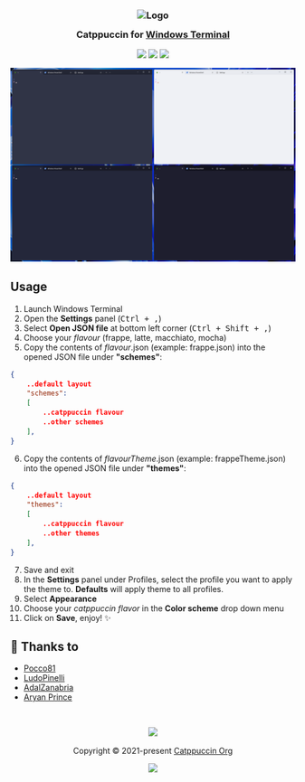 <h3 align="center">
	<img src="https://raw.githubusercontent.com/catppuccin/catppuccin/main/assets/logos/exports/1544x1544_circle.png" width="100" alt="Logo"/><br/>
	<img src="https://raw.githubusercontent.com/catppuccin/catppuccin/main/assets/misc/transparent.png" height="30" width="0px"/>
	Catppuccin for <a href="https://github.com/Microsoft/Terminal">Windows Terminal</a>
	<img src="https://raw.githubusercontent.com/catppuccin/catppuccin/main/assets/misc/transparent.png" height="30" width="0px"/>
</h3>

<p align="center">
    <a href="https://github.com/catppuccin/windows-terminal/stargazers"><img src="https://img.shields.io/github/stars/catppuccin/windows-terminal?colorA=363a4f&colorB=b7bdf8&style=for-the-badge"></a>
    <a href="https://github.com/catppuccin/windows-terminal/issues"><img src="https://img.shields.io/github/issues/catppuccin/windows-terminal?colorA=363a4f&colorB=f5a97f&style=for-the-badge"></a>
    <a href="https://github.com/catppuccin/windows-terminal/contributors"><img src="https://img.shields.io/github/contributors/catppuccin/windows-terminal?colorA=363a4f&colorB=a6da95&style=for-the-badge"></a>
</p>

<p align="center">
  <img src="assets/catppuccin.png"/>
</p>

## Usage

1. Launch Windows Terminal
2. Open the **Settings** panel (<kbd>Ctrl + ,</kbd>)
3. Select **Open JSON file** at bottom left corner (<kbd>Ctrl + Shift + ,</kbd>)
4. Choose your _flavour_ (frappe, latte, macchiato, mocha)
5. Copy the contents of _flavour_.json (example: frappe.json) into the opened JSON file under **"schemes"**:

```json
{
    ..default layout
    "schemes":
    [
        ..catppuccin flavour
        ..other schemes
    ],
}
```

6. Copy the contents of _flavourTheme_.json (example: frappeTheme.json) into the opened JSON file under **"themes"**:

```json
{
    ..default layout
    "themes":
    [
        ..catppuccin flavour
        ..other themes
    ],
}
```

7. Save and exit
8. In the **Settings** panel under Profiles, select the profile you want to apply the theme to. **Defaults** will apply theme to all profiles.
9. Select **Appearance**
10. Choose your _catppuccin flavor_ in the **Color scheme** drop down menu 
11. Click on **Save**, enjoy! ✨

## 💝 Thanks to

- [Pocco81](https://github.com/Pocco81)
- [LudoPinelli](https://github.com/LudoPinelli)
- [AdalZanabria](https://github.com/AdalZanabria)
- [Aryan Prince](https://github.com/aryanprince)

&nbsp;

<p align="center"><img src="https://raw.githubusercontent.com/catppuccin/catppuccin/main/assets/footers/gray0_ctp_on_line.svg?sanitize=true" /></p>
<p align="center">Copyright &copy; 2021-present <a href="https://github.com/catppuccin" target="_blank">Catppuccin Org</a>
<p align="center"><a href="https://github.com/catppuccin/catppuccin/blob/main/LICENSE"><img src="https://img.shields.io/static/v1.svg?style=for-the-badge&label=License&message=MIT&logoColor=d9e0ee&colorA=363a4f&colorB=b7bdf8"/></a></p>
